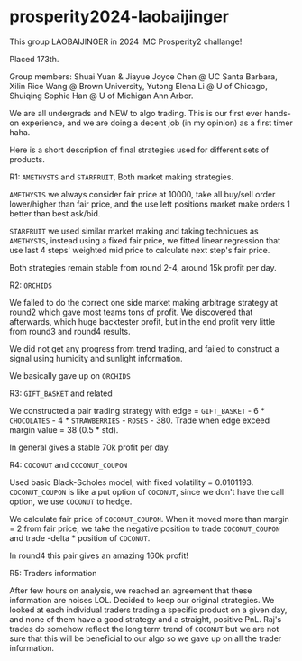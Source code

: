 # prosperity2024-laobaijinger

This group LAOBAIJINGER in 2024 IMC Prosperity2 challange!

Placed 173th.

Group members: Shuai Yuan & Jiayue Joyce Chen @ UC Santa Barbara, Xilin Rice Wang @ Brown University, Yutong Elena Li @ U of Chicago, Shuiqing Sophie Han @ U of Michigan Ann Arbor.

We are all undergrads and NEW to algo trading. This is our first ever hands-on experience, and we are doing a decent job (in my opinion) as a first timer haha.

Here is a short description of final strategies used for different sets of products.

R1: `AMETHYSTS` and `STARFRUIT`, Both market making strategies. 

`AMETHYSTS` we always consider fair price at 10000, take all buy/sell order lower/higher than fair price, and the use left positions market make orders 1 better than best ask/bid.

`STARFRUIT` we used similar market making and taking techniques as `AMETHYSTS`, instead using a fixed fair price, we fitted linear regression that use last 4 steps' weighted mid price to calculate next step's fair price.

Both strategies remain stable from round 2-4, around 15k profit per day.

R2: `ORCHIDS`

We failed to do the correct one side market making arbitrage strategy at round2 which gave most teams tons of profit. We discovered that afterwards, which huge backtester profit, but in the end profit very little from round3 and round4 results.

We did not get any progress from trend trading, and failed to construct a signal using humidity and sunlight information.

We basically gave up on `ORCHIDS`

R3: `GIFT_BASKET` and related

We constructed a pair trading strategy with edge = `GIFT_BASKET` - 6 * `CHOCOLATES` - 4 * `STRAWBERRIES` - `ROSES` - 380. Trade when edge exceed margin value = 38 (0.5 * std). 

In general gives a stable 70k profit per day.

R4: `COCONUT` and `COCONUT_COUPON`

Used basic Black-Scholes model, with fixed volatility = 0.0101193. `COCONUT_COUPON` is like a put option of `COCONUT`, since we don't have the call option, we use `COCONUT` to hedge.

We calculate fair price of `COCONUT_COUPON`. When it moved more than margin = 2 from fair price, we take the negative position to trade `COCONUT_COUPON` and trade -delta * position of `COCONUT`.

In round4 this pair gives an amazing 160k profit!

R5: Traders information

After few hours on analysis, we reached an agreement that these information are noises LOL. Decided to keep our original strategies. We looked at each individual traders trading a specific product on a given day, and none of them have a good strategy and a straight, positive PnL. Raj's trades do somehow reflect the long term trend of `COCONUT` but we are not sure that this will be beneficial to our algo so we gave up on all the trader information.

